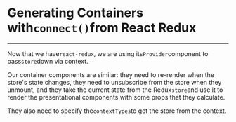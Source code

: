 # Generating Containers with`connect()`from React Redux

---

Now that we have`react-redux`, we are using its`Provider`component to pass`store`down via context.

Our container components are similar: they need to re-render when the store's state changes, they need to unsubscribe from the store when they unmount, and they take the current state from the Redux`store`and use it to render the presentational components with some props that they calculate.

They also need to specify the`contextTypes`to get the store from the context.



